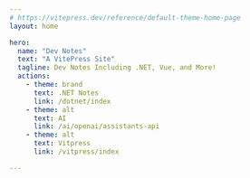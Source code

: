 ```yaml
---
# https://vitepress.dev/reference/default-theme-home-page
layout: home

hero:
  name: "Dev Notes"
  text: "A VitePress Site"
  tagline: Dev Notes Including .NET, Vue, and More!
  actions:
    - theme: brand
      text: .NET Notes
      link: /dotnet/index
    - theme: alt
      text: AI
      link: /ai/openai/assistants-api
    - theme: alt
      text: Vitpress
      link: /vitpress/index

---
```


